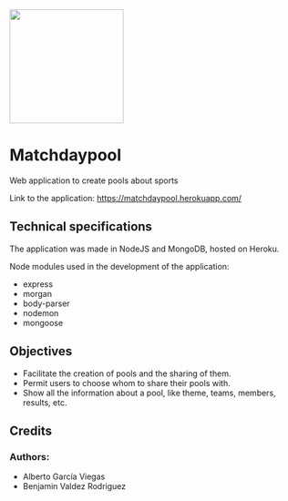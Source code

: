<img src="https://i.imgur.com/U7a9HzK.png" width="200" height="200">

# __Matchdaypool__
Web application to create pools about sports

Link to the application: https://matchdaypool.herokuapp.com/

## Technical specifications

The application was made in NodeJS and MongoDB, hosted on Heroku.

Node modules used in the development of the application:
- express
- morgan
- body-parser
- nodemon
- mongoose

## Objectives

- Facilitate the creation of pools and the sharing of them.
- Permit users to choose whom to share their pools with.
- Show all the information about a pool, like theme, teams, members, results, etc.

## Credits

### Authors:
- Alberto García Viegas
- Benjamin Valdez Rodriguez
